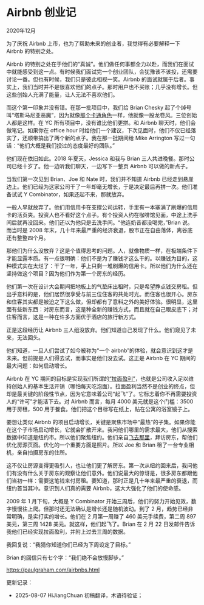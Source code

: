 


# Airbnb 创业记

2020年12月

为了庆祝 Airbnb 上市，也为了帮助未来的创业者，我觉得有必要解释一下 Airbnb 的特别之处。

Airbnb 的特别之处在于他们的“真诚”。他们做任何事都全力以赴，而我们在面试中就能感受到这一点。有时候我们面试完一个创业团队，会犹豫该不该投，还需要讨论一番。但也有时候，我们只是彼此相视一笑。Airbnb 的面试就属于后者。事实上，我们当时并不是很喜欢他们的点子。那时用户也不买账；几乎没有增长。但这些创始人充满了能量，让人无法不喜欢他们。

而这个第一印象并没有错。在那一批项目中，我们给 Brian Chesky 起了个绰号叫“塔斯马尼亚恶魔”，因为就像[那个卡通角色](http://www.youtube.com/watch?v=StG2u5qfFRg&t=2m27s)一样，他就像一股龙卷风。三位创始人都是这样。在 YC 所有项目中，没有谁比他们更拼。和 Airbnb 聊天时，他们会做笔记。如果你在 office hour 时给他们一个建议，下次见面时，他们不仅已经落实了，还顺带搞出了两个新的点子。我在那一批期间给 Mike Arrington 写过一句话：“他们大概是我们投过的态度最好的团队。”

他们现在依旧如此。2018 年夏天，Jessica 和我与 Brian 三人共进晚餐。那时公司已经十岁了。他一边听我们聊天，一边写下一整页 Airbnb 可以做的新点子。

当我们第一次见到 Brian、Joe 和 Nate 时，我们并不知道 Airbnb 已经走到悬崖边上。他们已经为这家公司干了一年却毫无增长，于是决定最后再拼一次。他们准备试试 Y Combinator，如果还起不来，那就放弃。

一般人早就放弃了。他们用信用卡在支撑公司运转，手里有一本塞满了刷爆的信用卡的活页夹。投资人也不看好这个点子。有个投资人约在咖啡馆见面，中途上洗手间后就再没回来。他们还以为他只是去洗手间。“他连奶昔都没喝完，”Brian 说。而当时是 2008 年末，几十年来最严重的经济衰退，股市正在自由落体，离谷底还有整整四个月。

那他们为什么没放弃？这是个值得思考的问题。人，就像物质一样，在极端条件下才能显露本质。有一点很明确：他们不是为了赚钱才这么干的。以赚钱为目的，这种模式实在太烂了：干了一年，手上只剩一堆刷爆的信用卡。所以他们为什么还在坚持做这个项目？因为他们作为第一个房东的经历。

他们第一次在设计大会期间把地板上的气垫床出租时，只是希望挣点钱交房租。但出乎意料的是，他们居然很享受与前三位住客的共处时光。而住客也很开心。房东和住客其实都是被迫之下这么做，但却都有了意料之外的美好体验。很明显，这里面有些新东西：对房东而言，这是种全新的赚钱方式，而且就在自己眼皮底下；对住客而言，这是一种在许多方面优于酒店的旅行新方式。

正是这段经历让 Airbnb 三人组没放弃。他们知道自己发现了什么。他们窥见了未来，无法回头。

他们知道，一旦人们尝试了如今被称为“一个 airbnb”的体验，就会意识到这才是未来。但前提是人们得去试，而事实是他们没去试。这正是 Airbnb 在 YC 期间的最大问题：如何启动增长。

Airbnb 在 YC 期间的目标是实现我们所谓的[“拉面盈利”](http://paulgraham.com/ramenprofitable.html)，也就是公司收入足以维持创始人的基本生活开销（哪怕每天吃泡面）。拉面盈利当然不是创业的终点，但却是最关键的阶段性节点，因为它意味着公司“起飞”了。它标志着你不再需要投资人的“许可”才能活下去。对 Airbnb 而言，每月 4000 美元就是这个门槛：3500 用于房租，500 用于餐食。他们把这个目标写在纸上，贴在公寓的浴室镜子上。

要想让类似 Airbnb 的项目启动增长，关键是聚焦市场中“最热”的子集。如果你能在这个子市场启动增长，它就会扩散开来。我问他们哪里的需求最大，他们从搜索数据中知道是纽约市。所以他们聚焦纽约。他们亲自[飞去那里](http://paulgraham.com/ds.html)，拜访房东，帮他们优化房源页面。优化的一个重要方面是照片。所以 Joe 和 Brian 租了一台专业相机，亲自拍摄房东的住所。

这不仅让房源变得更吸引人，也让他们更了解房东。第一次从纽约回来后，我问他们有没有什么关于房东的观察让他们意外。他们说最大的惊讶是，很多房东都跟他们当初一样：需要这笔钱来付房租。要知道，那时正是几十年来最严重的衰退，而纽约首当其冲。意识到人们真的需要 Airbnb，这大大强化了他们的使命感。

2009 年 1 月下旬，大概是 Y Combinator 开始三周后，他们的努力开始见效，数字慢慢往上爬。但那时还无法确认是增长还是随机波动。到了 2 月，趋势已经非常明确，是实打实的增长。他们在 2 月第一周赚了 460 美元手续费，第二周 897 美元，第三周 1428 美元。就这样，他们起飞了。Brian 在 2 月 22 日发邮件告诉我他们已经实现拉面盈利，并附上过去三周的数据。

我回复说：“我猜你知道你们已经为下周设定了目标。”

Brian 的回信只有七个字：“我们绝不会放慢脚步。”

https://paulgraham.com/airbnbs.html



更新记录：
- 2025-08-07 HiJiangChuan 初稿翻译，术语待验证；
